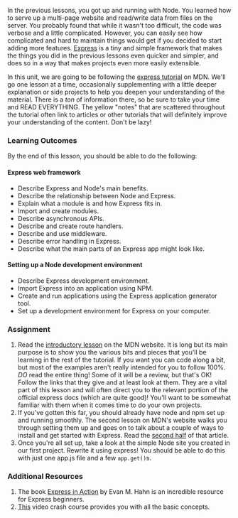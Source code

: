 In the previous lessons, you got up and running with Node. You learned how to serve up a multi-page website and read/write data from files on the server. You probably found that while it wasn't too difficult, the code was verbose and a little complicated.  However, you can easily see how complicated and hard to maintain things would get if you decided to start adding more features. [Express](https://expressjs.com/) is a tiny and simple framework that makes the things you did in the previous lessons even quicker and simpler, and does so in a way that makes projects even more easily extensible.

In this unit, we are going to be following the [express tutorial](https://developer.mozilla.org/en-US/docs/Learn/Server-side/Express_Nodejs) on MDN.  We'll go one lesson at a time, occasionally supplementing with a little deeper explanation or side projects to help you deepen your understanding of the material. There is a *ton* of information there, so be sure to take your time and READ EVERYTHING.  The yellow "notes" that are scattered throughout the tutorial often link to articles or other tutorials that will definitely improve your understanding of the content. Don't be lazy!

### Learning Outcomes
By the end of this lesson, you should be able to do the following:

#### Express web framework
- Describe Express and Node's main benefits.
- Describe the relationship between Node and Express.
- Explain what a module is and how Express fits in.
- Import and create modules.
- Describe asynchronous APIs.
- Describe and create route handlers.
- Describe and use middleware.
- Describe error handling in Express.
- Describe what the main parts of an Express app might look like.

#### Setting up a Node development environment
- Describe Express development environment.
- Import Express into an application using NPM.
- Create and run applications using the Express application generator tool.
- Set up a development environment for Express on your computer.


### Assignment

<div class="lesson-content__panel" markdown="1">

1. Read the [introductory lesson](https://developer.mozilla.org/en-US/docs/Learn/Server-side/Express_Nodejs/Introduction) on the MDN website.  It is long but its main purpose is to show you the various bits and pieces that you'll be learning in the rest of the tutorial.  If you want you can code along a bit, but most of the examples aren't really intended for you to follow 100%.
*DO* read the entire thing!  Some of it will be a review, but that's OK! Follow the links that they give and at least look at them.  They are a vital part of this lesson and will often direct you to the relevant portion of the official express docs (which are quite good)! You'll want to be somewhat familiar with them when it comes time to do your own projects.
2. If you've gotten this far, you should already have node and npm set up and running smoothly. The second lesson on MDN's website walks you through setting them up and goes on to talk about a couple of ways to install and get started with Express. Read the [second half](https://developer.mozilla.org/en-US/docs/Learn/Server-side/Express_Nodejs/development_environment) of that article.
3. Once you're all set up, take a look at the simple Node site you created in our first project. Rewrite it using express! You should be able to do this with just one app.js file and a few `app.get()`s.
</div>


### Additional Resources

1. The book [Express in Action](https://www.manning.com/books/express-in-action?a_bid=fe3fcff7&a_aid=express-in-action) by Evan M. Hahn is an incredible resource for Express beginners.
2. [This](https://www.youtube.com/watch?v=L72fhGm1tfE) video crash course provides you with all the basic concepts.
